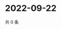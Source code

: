 # 2022-09-22

共 0 条

<!-- BEGIN WEIBO -->
<!-- 最后更新时间 Thu Sep 22 2022 01:30:45 GMT+0800 (China Standard Time) -->

<!-- END WEIBO -->
